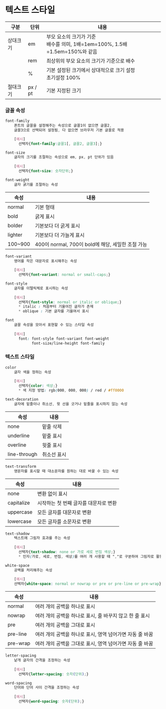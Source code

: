 # 텍스트 스타일

|구분|단위|내용|
|---|---|---|
|상대크기|em|부모 요소의 크기가 기준<br> 배수를 의미, 1배=1em=100%, 1.5배=1.5em=150%와 같음|
||rem|최상위의 부모 요소의 크기가 기준으로 배수|
||%|기본 설정된 크기에서 상대적으로 크기 설정<br> 초기설정 100%|
|절대크기|px / pt|기본 지정된 크기|


### 글꼴 속성

```css
font-family
    폰트의 글꼴을 설정해주는 속성으로 글꼴1이 없으면 글꼴2,
    글꼴3으로 선택되어 설정됨, 다 없으면 브라우저 기본 글꼴로 적용

    [예시]
      선택자{font-family:글꼴1[, 글꼴2, 글꼴3];}
```

```css
font-size
    글자의 크기를 조절하는 속성으로 em, px, pt 단위가 있음
    
    [예시]
      선택자{font-size: 숫자단위;}
```

```css
font-weight
    글자 굵기를 조절하는 속성
```

|속성|내용|
|---|---|
|normal|기본 형태|
|bold|굵게 표시|
|bolder|기본보다 더 굵게 표시|
|lighter|기본보다 더 가늘게 표시|
|100~900|400이 normal, 700이 bold에 해당, 세밀한 조절 가능|

```css
font-variant
    영어를 작은 대문자로 표시해주는 속성
    
    [예시]
      선택자{font-variant: normal or small-caps;}
```

```css
font-style
    글자를 이텔릭체로 표시하는 속성
    
    [예시]
      선택자{font-style: normal or italic or oblique;}
      * italic : 처음부터 기울어진 글자가 존재
      * oblique : 기본 글자를 기울여서 표시
```

```css
font
    글꼴 속성을 모아서 표현할 수 있는 스타일 속성
    
    [예시]
      font: font-style font-variant font-weight
            font-size/line-height font-family
```

### 텍스트 스타일

```css
color
    글자 색을 정하는 속성
    
    [예시]
      선택자{color: 색상;}
      * 색 지정 방법: rgb(000, 000, 000) / red / #ff0000
```

```css
text-decoration
    글자에 밑줄이나 취소선, 윗 선을 긋거나 밑줄을 표시하지 않는 속성
```

|속성|내용|
|---|---|
|none|밑줄 삭제|
|underline|밑줄 표시|
|overline|윗줄 표시|
|line-through|취소선 표시|

```css
text-transform
    영문자를 표시할 때 대소문자를 원하는 대로 바꿀 수 있는 속성
```

|속성|내용|
|---|---|
|none|변환 없이 표시|
|capitalize|시작하는 첫 번째 글자를 대문자로 변환|
|uppercase|모든 글자를 대문자로 변환|
|lowercase|모든 글자를 소문자로 변환|

```css
text-shadow
    텍스트에 그림자 효과를 주는 속성
    
    [예시]
      선택자{text-shadow: none or 가로 세로 번짐 색상;}
      * 인자(가로, 세로, 번짐, 색상)를 여러 개 사용할 때 ","로 구분하여 그림자로 활용 가능
```

```css
white-space
    공백을 처리해주는 속성
    
    [예시]
    선택자{white-space: normal or nowrap or pre or pre-line or pre-wrap}
```

|속성|내용|
|---|---|
|normal|여러 개의 공백을 하나로 표시|
|nowrap|여러 개의 공백을 하나로 표시, 줄 바꾸지 않고 한 줄 표시|
|pre|여러 개의 공백을 그대로 표시|
|pre-line|여러 개의 공백을 하나로 표시, 영역 넘어가면 자동 줄 바꿈|
|pre-wrap|여러 개의 공백을 그대로 표시, 영역 넘어가면 자동 줄 바꿈|

```css
letter-spacing
    낱개 글자의 간격을 조정하는 속성
    
    [예시]
      선택자{letter-spacing: 숫자(단위);}

word-spacing
    단어와 단어 사이 간격을 조정하는 속성
    
    [예시]
      선택자{word-spacing: 숫자(단위);}
```
